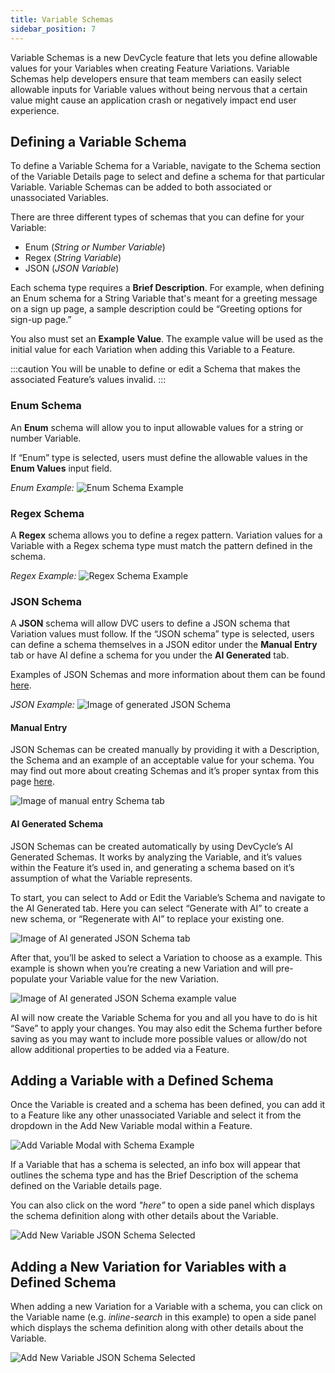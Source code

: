 ```yaml
---
title: Variable Schemas
sidebar_position: 7
---
```


Variable Schemas is a new DevCycle feature that lets you define allowable values for your Variables when creating Feature Variations. Variable Schemas help developers ensure that team members can easily select allowable inputs for Variable values without being nervous that a certain value might cause an application crash or negatively impact end user experience. 

## Defining a Variable Schema

To define a Variable Schema for a Variable, navigate to the Schema section of the Variable Details page to select and define a schema for that particular Variable. Variable Schemas can be added to both associated or unassociated Variables. 

There are three different types of schemas that you can define for your Variable: 

- Enum (*String or Number Variable*)
- Regex (*String Variable*)
- JSON (*JSON Variable*)

Each schema type requires a **Brief Description**. For example, when defining an Enum schema for a String Variable that's meant for a greeting message on a sign up page, a sample description could be “Greeting options for sign-up page.” 

You also must set an **Example Value**. The example value will be used as the initial value for each Variation when adding this Variable to a Feature.

:::caution
You will be unable to define or edit a Schema that makes the associated Feature’s values invalid.
:::

### Enum Schema

An **Enum** schema will allow you to input allowable values for a string or number Variable. 

If “Enum” type is selected, users must define the allowable values in the **Enum Values** input field.

*Enum Example:*
![Enum Schema Example](/june-2023-enum-schema-example.png)

### Regex Schema

A **Regex** schema allows you to define a regex pattern. Variation values for a Variable with a Regex schema type must match the pattern defined in the schema.

*Regex Example:* 
![Regex Schema Example](/june-2023-regex-schema-example.png)

### JSON Schema

A **JSON** schema will allow DVC users to define a JSON schema that Variation values must follow. If the “JSON schema” type is selected, users can define a schema themselves in a JSON editor under the **Manual Entry** tab or have AI define a schema for you under the **AI Generated** tab. 

Examples of JSON Schemas and more information about them can be found [here](https://json-schema.org/learn/miscellaneous-examples.html#basic).

*JSON Example:* 
![Image of generated JSON Schema ](/json-schema-ai-gen-example-complete.png)

#### Manual Entry

JSON Schemas can be created manually by providing it with a Description, the Schema and an example of an acceptable value for your schema. You may find out more about creating Schemas and it’s proper syntax from this page [here](https://json-schema.org/learn/miscellaneous-examples#basic).

![Image of manual entry Schema tab](/json-schema-manual-entry-example.png)

#### AI Generated Schema

JSON Schemas can be created automatically by using DevCycle’s AI Generated Schemas. It works by analyzing the Variable, and it’s values within the Feature it’s used in, and generating a schema based on it’s assumption of what the Variable represents.

To start, you can select to Add or Edit the Variable’s Schema and navigate to the AI Generated tab. Here you can select “Generate with AI” to create a new schema, or “Regenerate with AI” to replace your existing one. 

![Image of AI generated JSON Schema tab](/json-schema-ai-gen-tab.png)

After that, you’ll be asked to select a Variation to choose as a example. This example is shown when you’re creating a new Variation and will pre-populate your Variable value for the new Variation.

![Image of AI generated JSON Schema example value](/json-schema-ai-gen-example-value.png)

AI will now create the Variable Schema for you and all you have to do is hit “Save” to apply your changes. You may also edit the Schema further before saving as you may want to include more possible values or allow/do not allow additional properties to be added via a Feature.

## Adding a Variable with a Defined Schema

Once the Variable is created and a schema has been defined, you can add it to a Feature like any other unassociated Variable and select it from the dropdown in the Add New Variable modal within a Feature. 

![Add Variable Modal with Schema Example](/june-2023-adding-variable-with-schema-modal.png)

If a Variable that has a schema is selected, an info box will appear that outlines the schema type and has the Brief Description of the schema defined on the Variable details page. 

You can also click on the word *"here”* to open a side panel which displays the schema definition along with other details about the Variable. 

![Add New Variable JSON Schema Selected](/june-2023-add-new-variable-json-schema-selected.png)


## Adding a New Variation for Variables with a Defined Schema 

When adding a new Variation for a Variable with a schema, you can click on the Variable name (e.g. *inline-search* in this example) to open a side panel which displays the schema definition along with other details about the Variable. 

![Add New Variable JSON Schema Selected](/june-2023-add-new-variation-with-schema.png)

